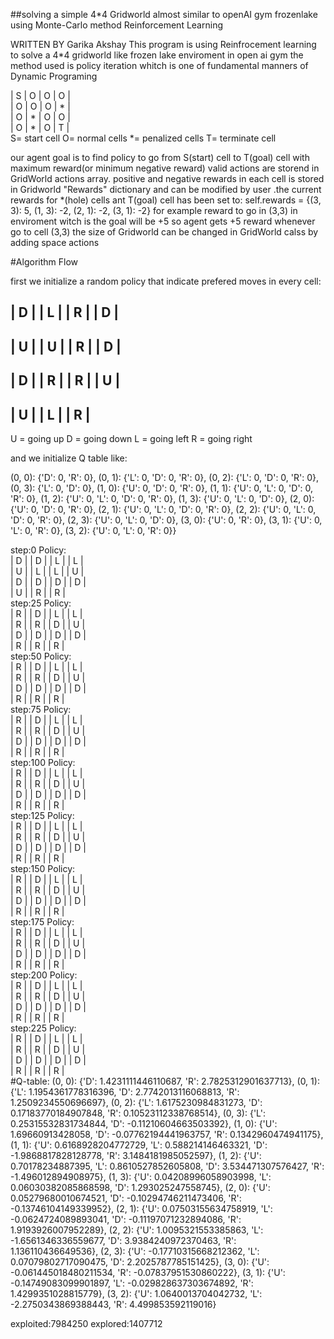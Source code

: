 ##solving a simple 4*4 Gridworld almost similar to openAI gym frozenlake using Monte-Carlo method Reinforcement Learning

WRITTEN BY Garika Akshay
This program is using Reinfrocement learning to solve a 4*4 gridworld like frozen lake enviroment in open ai gym
the method used is policy iteration whitch is one of fundamental manners of Dynamic Programing

 | S | O | O | O |  
 | O | O | O | * |  
 | O | * | O | O |  
 | O | * | O | T |  
S= start cell
O= normal cells
*= penalized cells
T= terminate cell

our agent goal is to find policy to go from S(start) cell to T(goal) cell with maximum reward(or minimum negative reward)
valid actions are storend in GridWorld actions array.
positive and negative rewards in each cell is stored in Gridworld "Rewards" dictionary and can be modified by user .the current rewards for *(hole) cells ant T(goal) cell has been set to:
self.rewards = {(3, 3): 5, (1, 3): -2, (2, 1): -2, (3, 1): -2}
for example reward to go in (3,3) in enviroment witch is the goal will be +5 so agent gets +5 reward whenever go to cell (3,3)
the size of Gridworld can be changed in GridWorld calss by adding space actions

#Algorithm Flow

first we initialize a random policy that indicate prefered moves in every cell:

| D |  | L |  | R |  | D | 
----------------------------
| U |  | U |  | R |  | D | 
----------------------------
| D |  | R |  | R |  | U | 
----------------------------
| U |  | L |  | R | 
----------------------------
U = going up
D = going down
L = going left
R = going right

and we initialize Q table like:

(0, 0): {'D': 0, 'R': 0},
(0, 1): {'L': 0, 'D': 0, 'R': 0},
(0, 2): {'L': 0, 'D': 0, 'R': 0},
(0, 3): {'L': 0, 'D': 0},
(1, 0): {'U': 0, 'D': 0, 'R': 0},
(1, 1): {'U': 0, 'L': 0, 'D': 0, 'R': 0},
(1, 2): {'U': 0, 'L': 0, 'D': 0, 'R': 0},
(1, 3): {'U': 0, 'L': 0, 'D': 0},
(2, 0): {'U': 0, 'D': 0, 'R': 0},
(2, 1): {'U': 0, 'L': 0, 'D': 0, 'R': 0},
(2, 2): {'U': 0, 'L': 0, 'D': 0, 'R': 0},
(2, 3): {'U': 0, 'L': 0, 'D': 0},
(3, 0): {'U': 0, 'R': 0},
(3, 1): {'U': 0, 'L': 0, 'R': 0},
(3, 2): {'U': 0, 'L': 0, 'R': 0}}

step:0
   Policy:  
      | D |  | D |  | L |  | L |   
      | U |  | L |  | L |  | U |   
      | D |  | D |  | D |  | D |   
      | U |  | R |  | R |   
step:25
   Policy:  
      | R |  | D |  | L |  | L |   
      | R |  | R |  | D |  | U |   
      | D |  | D |  | D |  | D |   
      | R |  | R |  | R |   
step:50
    Policy:  
      | R |  | D |  | L |  | L |   
      | R |  | R |  | D |  | U |   
      | D |  | D |  | D |  | D |   
      | R |  | R |  | R |   
step:75
      Policy:  
      | R |  | D |  | L |  | L |   
      | R |  | R |  | D |  | U |   
      | D |  | D |  | D |  | D |   
      | R |  | R |  | R |   
step:100
    Policy:  
      | R |  | D |  | L |  | L |   
      | R |  | R |  | D |  | U |   
      | D |  | D |  | D |  | D |   
      | R |  | R |  | R |   
step:125
      Policy:  
      | R |  | D |  | L |  | L |   
      | R |  | R |  | D |  | U |   
      | D |  | D |  | D |  | D |   
      | R |  | R |  | R |   
step:150
    Policy:  
      | R |  | D |  | L |  | L |   
      | R |  | R |  | D |  | U |   
      | D |  | D |  | D |  | D |   
      | R |  | R |  | R |   
step:175
      Policy:  
      | R |  | D |  | L |  | L |   
      | R |  | R |  | D |  | U |    
      | D |  | D |  | D |  | D |   
      | R |  | R |  | R |   
step:200
         Policy:  
      | R |  | D |  | L |  | L |   
      | R |  | R |  | D |  | U |    
      | D |  | D |  | D |  | D |   
      | R |  | R |  | R |   
step:225
         Policy:  
      | R |  | D |  | L |  | L |   
      | R |  | R |  | D |  | U |   
      | D |  | D |  | D |  | D |   
      | R |  | R |  | R |   
#Q-table:
      (0, 0): {'D': 1.4231111446110687, 'R': 2.7825312901637713},
      (0, 1): {'L': 1.1954361778316396, 'D': 2.7742013116068813, 'R': 1.2509234550696697},
      (0, 2): {'L': 1.6175230984831273, 'D': 0.17183770184907848, 'R': 0.10523112338768514}, 
      (0, 3): {'L': 0.25315532831734844, 'D': -0.11210604663503392},
      (1, 0): {'U': 1.69660913428058, 'D': -0.07762194441963757, 'R': 0.1342960474941175}, 
      (1, 1): {'U': 0.6168928204772729, 'L': 0.588214146463321, 'D': -1.9868817828128778, 'R': 3.1484181985052597},
      (1, 2): {'U': 0.70178234887395, 'L': 0.8610527852605808, 'D': 3.534471307576427, 'R': -1.496012894908975}, 
      (1, 3): {'U': 0.04208996058903998, 'L': 0.06030382085868598, 'D': 1.293025247558745}, 
      (2, 0): {'U': 0.05279680010674521, 'D': -0.10294746211473406, 'R': -0.13746104149339952}, 
      (2, 1): {'U': 0.07503155634758919, 'L': -0.0624724089893041, 'D': -0.11197071232894086, 'R': 1.9193926007952289},
      (2, 2): {'U': 1.0095321553385863, 'L': -1.6561346336559677, 'D': 3.9384240972370463, 'R': 1.136110436649536},
      (2, 3): {'U': -0.17710315668212362, 'L': 0.07079802717090475, 'D': 2.2025787785151425},
      (3, 0): {'U': -0.061445018480211534, 'R': -0.07837951530860222}, 
      (3, 1): {'U': -0.14749083099901897, 'L': -0.029828637303674892, 'R': 1.4299351028815779}, 
      (3, 2): {'U': 1.0640013704042732, 'L': -2.2750343869388443, 'R': 4.499853592119016}      
        
exploited:7984250  explored:1407712
